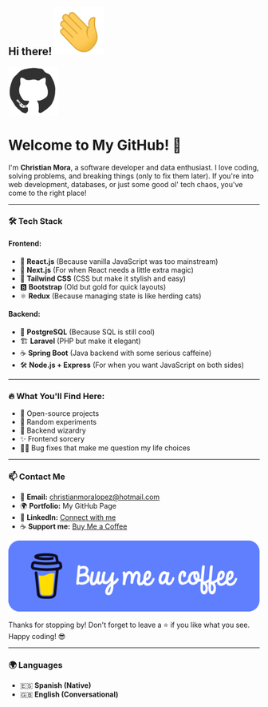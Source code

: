 ## Hi there! <img src="https://raw.githubusercontent.com/ChristianMoraLopez/ChristianMoraLopez/refs/heads/main/manosaluda.gif" width="100" />


<img src="https://raw.githubusercontent.com/ChristianMoraLopez/ChristianMoraLopez/refs/heads/main/github.gif" width="100" />

# Welcome to My GitHub! 👋
I'm **Christian Mora**, a software developer and data enthusiast. I love coding, solving problems, and breaking things (only to fix them later). If you're into web development, databases, or just some good ol' tech chaos, you've come to the right place!

---

### 🛠️ Tech Stack

#### Frontend:
- 🚀 **React.js** (Because vanilla JavaScript was too mainstream)
- 🎨 **Next.js** (For when React needs a little extra magic)
- 💨 **Tailwind CSS** (CSS but make it stylish and easy)
- 🅱 **Bootstrap** (Old but gold for quick layouts)
- ⚛️ **Redux** (Because managing state is like herding cats)

#### Backend:
- 🐘 **PostgreSQL** (Because SQL is still cool)
- 🏗 **Laravel** (PHP but make it elegant)
- ☕ **Spring Boot** (Java backend with some serious caffeine)
- 🛠 **Node.js + Express** (For when you want JavaScript on both sides)

---

### 🔥 What You'll Find Here:
- 🚀 Open-source projects
- 🧪 Random experiments
- 🔮 Backend wizardry
- ✨ Frontend sorcery
- 🤦‍♂️ Bug fixes that make me question my life choices

---

### 📫 Contact Me
- 📧 **Email:** christianmoralopez@hotmail.com
- 🌍 **Portfolio:** My GitHub Page
- 💼 **LinkedIn:** [Connect with me](#)
- ☕ **Support me:** [Buy Me a Coffee](https://buymeacoffee.com/christianmora)

![Buy Me a Coffee](https://raw.githubusercontent.com/ChristianMoraLopez/ChristianMoraLopez/refs/heads/main/coffe.png)

Thanks for stopping by! Don't forget to leave a ⭐ if you like what you see. Happy coding! 😎

---

### 🌍 Languages
- 🇪🇸 **Spanish (Native)**
- 🇬🇧 **English (Conversational)**


